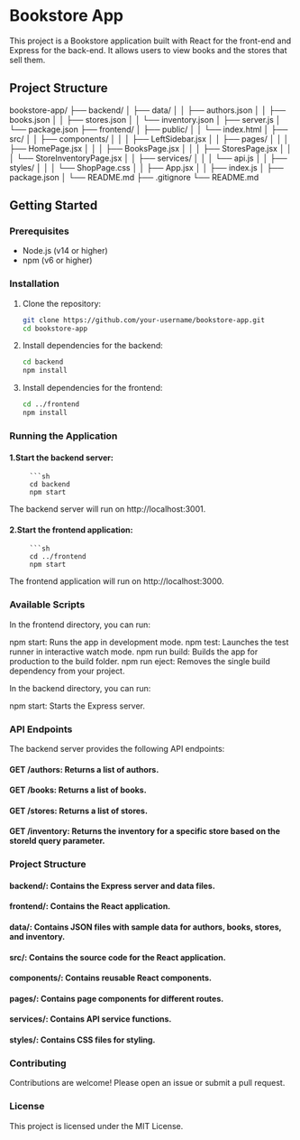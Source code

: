 # Bookstore App

This project is a Bookstore application built with React for the front-end and Express for the back-end. It allows users to view books and the stores that sell them.

## Project Structure
bookstore-app/ ├── backend/ │ ├── data/ │ │ ├── authors.json │ │ ├── books.json │ │ ├── stores.json │ │ └── inventory.json │ ├── server.js │ └── package.json ├── frontend/ │ ├── public/ │ │ └── index.html │ ├── src/ │ │ ├── components/ │ │ │ ├── LeftSidebar.jsx │ │ ├── pages/ │ │ │ ├── HomePage.jsx │ │ │ ├── BooksPage.jsx │ │ │ ├── StoresPage.jsx │ │ │ └── StoreInventoryPage.jsx │ │ ├── services/ │ │ │ └── api.js │ │ ├── styles/ │ │ │ └── ShopPage.css │ │ ├── App.jsx │ │ ├── index.js │ ├── package.json │ └── README.md ├── .gitignore └── README.md


## Getting Started

### Prerequisites

- Node.js (v14 or higher)
- npm (v6 or higher)

### Installation

1. Clone the repository:

   ```sh
   git clone https://github.com/your-username/bookstore-app.git
   cd bookstore-app

2. Install dependencies for the backend:
    
   ```sh
   cd backend
   npm install

3. Install dependencies for the frontend:

   ```sh
   cd ../frontend
   npm install

### Running the Application
#### 1.Start the backend server:

         ```sh
         cd backend
         npm start

The backend server will run on http://localhost:3001.

#### 2.Start the frontend application:

         ```sh
         cd ../frontend
         npm start

The frontend application will run on http://localhost:3000.

### Available Scripts
In the frontend directory, you can run:

npm start: Runs the app in development mode.
npm test: Launches the test runner in interactive watch mode.
npm run build: Builds the app for production to the build folder.
npm run eject: Removes the single build dependency from your project.

In the backend directory, you can run:

npm start: Starts the Express server.

### API Endpoints
The backend server provides the following API endpoints:

 #### GET /authors: Returns a list of authors.
#### GET /books: Returns a list of books.
 #### GET /stores: Returns a list of stores.
 #### GET /inventory: Returns the inventory for a specific store based on the storeId query parameter.
### Project Structure
 #### backend/: Contains the Express server and data files.
  #### frontend/: Contains the React application.
 #### data/: Contains JSON files with sample data for authors, books, stores, and inventory.
  #### src/: Contains the source code for the React application.
 #### components/: Contains reusable React components.
  #### pages/: Contains page components for different routes.
 #### services/: Contains API service functions.
 #### styles/: Contains CSS files for styling.
### Contributing
Contributions are welcome! Please open an issue or submit a pull request.

### License
This project is licensed under the MIT License.



